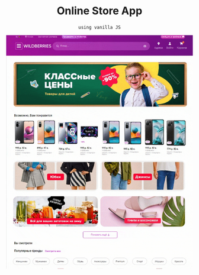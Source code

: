 <div align="center">

# Online Store App

<!-- DESCRIPTION -->

    using vanilla JS

![Screen page][screen]

[screen]: gif/web-tutorial.gif
</div>
